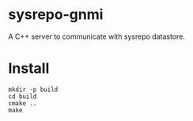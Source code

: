# sysrepo-gnmi

A C++ server to communicate with sysrepo datastore.

# Install

```
mkdir -p build
cd build
cmake ..
make
```

